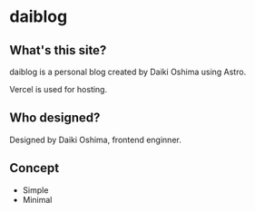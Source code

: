 # daiblog

## What's this site?

daiblog is a personal blog created by Daiki Oshima using Astro.

Vercel is used for hosting.

## Who designed?
Designed by Daiki Oshima, frontend enginner.

## Concept
- Simple
- Minimal

